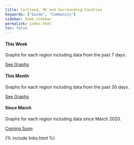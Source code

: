 ```yaml
---
title: Cortland, NY and Surrounding Counties
keywords: ["Guide", "Community"]
sidebar: home_sidebar
permalink: index.html
toc: false
---
```

<div class="row">
   <div class="col-md-4 col-sm-6">
       <div class="panel panel-default text-center">
           <div class="panel-heading">
               <span class="fa-stack fa-5x">
                     <i class="fa fa-circle fa-stack-2x text-primary"></i>
                     <i class="fa fa-bar-chart-o fa-stack-1x fa-inverse"></i>
               </span>
           </div>
           <div class="panel-body">
               <h4>This Week</h4>
               <p>Graphs for each region including data from the past 7 days.</p>
               <a href="all_regions-7_days.html" class="btn btn-primary">See Graphs</a>
           </div>
       </div>
   </div>
   <div class="col-md-4 col-sm-6">
       <div class="panel panel-default text-center">
           <div class="panel-heading">
               <span class="fa-stack fa-5x">
                     <i class="fa fa-circle fa-stack-2x text-primary"></i>
                     <i class="fa fa-calendar fa-stack-1x fa-inverse"></i>
               </span>
           </div>
           <div class="panel-body">
               <h4>This Month</h4>
               <p>Graphs for each region including data from the past 30 days.</p>
               <a href="all_regions-30_days.html" class="btn btn-primary">See Graphs</a>
           </div>
       </div>
   </div>
   <div class="col-md-4 col-sm-6">
       <div class="panel panel-default text-center">
           <div class="panel-heading">
               <span class="fa-stack fa-5x">
                     <i class="fa fa-circle fa-stack-2x text-primary"></i>
                     <i class="fa fa-align-justify fa-stack-1x fa-inverse"></i>
               </span>
           </div>
           <div class="panel-body">
               <h4>Since March</h4>
               <p>Graphs for each region including data since March 2020.</p>
               <a href="all_regions-since_march.html" class="btn btn-primary" disabled>Coming Soon</a>
           </div>
       </div>
   </div>
</div>

{% include links.html %}
